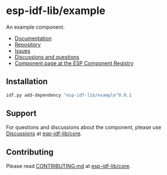 # esp-idf-lib/example

An example component.

* [Documentation](https://esp-idf-lib.github.io/example/)
* [Repository](https://github.com/esp-idf-lib/example)
* [Issues](https://github.com/esp-idf-lib/example/issues)
* [Discussions and questions](https://github.com/esp-idf-lib/core/discussions)
* [Component page at the ESP Component Registry](https://components.espressif.com/components/esp-idf-lib/example)

## Installation

```sh
idf.py add-dependency "esp-idf-lib/example^0.0.1
```

## Support

For questions and discussions about the component, please use
[Discussions](https://github.com/esp-idf-lib/core/discussions)
at [esp-idf-lib/core](https://github.com/esp-idf-lib/core).

## Contributing

Please read [CONTRIBUTING.md](https://github.com/esp-idf-lib/core/blob/main/CONTRIBUTING.md)
at [esp-idf-lib/core](https://github.com/esp-idf-lib/core).
